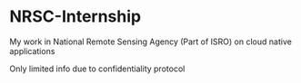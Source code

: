 # NRSC-Internship

My work in National Remote Sensing Agency (Part of ISRO) on cloud native applications

Only limited info due to confidentiality protocol
